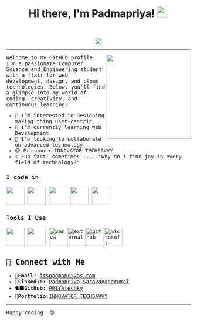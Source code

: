 <h1 align="center">
 Hi there, I'm Padmapriya!
  <img src="https://media.giphy.com/media/hvRJCLFzcasrR4ia7z/giphy.gif" width="30"></h1>
<br/>
<p align="center">
  <a href="https://github.com/DenverCoder1/readme-typing-svg"><img src="https://readme-typing-svg.herokuapp.com?lines=Computer+Science+Engineer;Web+Developer;DS%20|%20AI%20|%20Cloud%20Enthusiastic;Designing%20Dreams%20with%20Code&center=true&width=380&height=45"></a>
</p>
<hr/>
<samp>

<img align='right' src="https://media.giphy.com/media/ieyl9zmCjO4b4t6qoY/giphy.gif" width="230">

Welcome to my GitHub profile! I'm a passionate Computer Science and Engineering student with a flair for web development, design, and cloud technologies. Below, you'll find a glimpse into my world of coding, creativity, and continuous learning.

- 👀 I’m interested in Designing making thing user-centric. 
- 🌱 I’m currently learning Web Development
- 💞️ I’m looking to collaborate on advanced technology
- 😄 Pronouns: INNOVATOR TECHSAVVY
- ⚡ Fun fact: sometimes......"Why do I find joy in every field of technology?"

### I code in
<img height="50" width="50" src="https://img.icons8.com/color/48/000000/python.png" />  <img height="50" width="50" src="https://img.icons8.com/color/48/000000/java-coffee-cup-logo.png" /> <img height="50" width="50" src="https://img.icons8.com/color/48/000000/html-5.png" /> <img height="50" width="50" src="https://img.icons8.com/color/48/000000/css3.png" /> <img height="50" width="50" src="https://img.icons8.com/color/48/000000/javascript.png"/>

### Tools I Use
<img height="50" width="50" src="https://img.icons8.com/color/48/000000/visual-studio-code-2019.png"/> <img height="50" width="50" src="https://img.icons8.com/color/48/000000/figma--v1.png"/> <img width="50" height="50" src="https://img.icons8.com/color/48/canva.png" alt="canva"/><img width="50" height="50" src="https://img.icons8.com/external-tal-revivo-color-tal-revivo/48/external-docker-a-set-of-coupled-software-as-a-service-logo-color-tal-revivo.png" alt="external-docker-a-set-of-coupled-software-as-a-service-logo-color-tal-revivo"/><img width="50" height="50" src="https://img.icons8.com/fluency/48/github.png" alt="github"/><img width="50" height="50" src="https://img.icons8.com/fluency/48/microsoft-excel-2019.png" alt="microsoft-excel-2019"/>

## 🔗 Connect with Me

- **📧Email:** [itspadmapriyas.com](mailto:itspadmapriyas@gmail.com)
- **🛄LinkedIn:** [Padmapriya Saravanaperumal](https://www.linkedin.com/in/padmapriya-saravanaperumal)
- **🐈‍⬛GitHub:** [PRIYAtechky](https://github.com/PRIYAtechky)
- **💼Portfolio:**[INNOVATOR TECHSAVVY](https://priyatechky.neocities.org/my%20portfolio/)

---
 Happy coding! 😊

